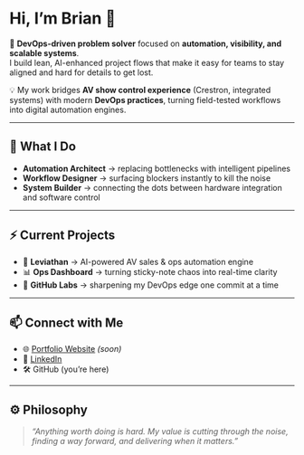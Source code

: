 
# Hi, I’m Brian 👋  

🚀 **DevOps-driven problem solver** focused on **automation, visibility, and scalable systems**.  
I build lean, AI-enhanced project flows that make it easy for teams to stay aligned and hard for details to get lost.  

💡 My work bridges **AV show control experience** (Crestron, integrated systems) with modern **DevOps practices**, turning field-tested workflows into digital automation engines.  

---

## 🔧 What I Do  
- **Automation Architect** → replacing bottlenecks with intelligent pipelines  
- **Workflow Designer** → surfacing blockers instantly to kill the noise
- **System Builder** → connecting the dots between hardware integration and software control  

---

## ⚡ Current Projects  
- 🦑 **Leviathan** → AI-powered AV sales & ops automation engine  
- 📊 **Ops Dashboard** → turning sticky-note chaos into real-time clarity  
- 🧩 **GitHub Labs** → sharpening my DevOps edge one commit at a time  

---

## 📫 Connect with Me  
- 🌐 [Portfolio Website](https://brianblack.ai) _(soon)_  
- 💼 [LinkedIn](https://www.linkedin.com/in/brian-black-tpm)  
- 🛠️ GitHub (you’re here)  

---

## ⚙️ Philosophy  
> *“Anything worth doing is hard. My value is cutting through the noise, finding a way forward, and delivering when it matters.”*  
